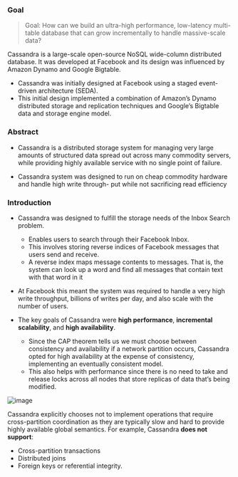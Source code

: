 ### Goal

>  Goal: How can we build an ultra-high performance, low-latency multi-table database that can grow incrementally to handle massive-scale data?

Cassandra is a large-scale open-source NoSQL wide-column distributed database. It was developed at Facebook and its design was influenced by Amazon Dynamo and Google Bigtable.
* Cassandra was initially designed at Facebook using a staged event-driven architecture (SEDA).
* This initial design implemented a combination of Amazon’s Dynamo distributed storage and replication techniques and Google’s Bigtable data and storage engine model.

### Abstract

* Cassandra is a distributed storage system for managing very
large amounts of structured data spread out across many
commodity servers, while providing highly available service
with no single point of failure.

* Cassandra system was designed to run on
cheap commodity hardware and handle high write through-
put while not sacrificing read efficiency

### Introduction

* Cassandra was designed to fulfill the storage needs of the Inbox Search problem.
  * Enables users to search through their Facebook Inbox.
  * This involves storing reverse indices of Facebook messages that users send and receive.
  * A reverse index maps message contents to messages. That is, the system can look up a word and find all messages that contain text with that word in it 
  
* At Facebook this meant the system was required to handle a very high write throughput, billions
of writes per day, and also scale with the number of users.


* The key goals of Cassandra were **high performance**, **incremental scalability**, and **high availability**.
  * Since the CAP theorem tells us we must choose between consistency and availability if a network partition occurs, Cassandra opted for high availability at the expense of consistency, implementing an eventually consistent model.
  * This also helps with performance since there is no need to take and release locks across all nodes that store replicas of data that’s being modified.

![image](https://github.com/user-attachments/assets/1bbe43b9-ed7e-4afa-aaaf-c1cd640a6a55)



Cassandra explicitly chooses not to implement operations that require cross-partition coordination as they are typically slow and hard to provide highly available global semantics. For example, Cassandra **does not support**:
* Cross-partition transactions
* Distributed joins
* Foreign keys or referential integrity.
